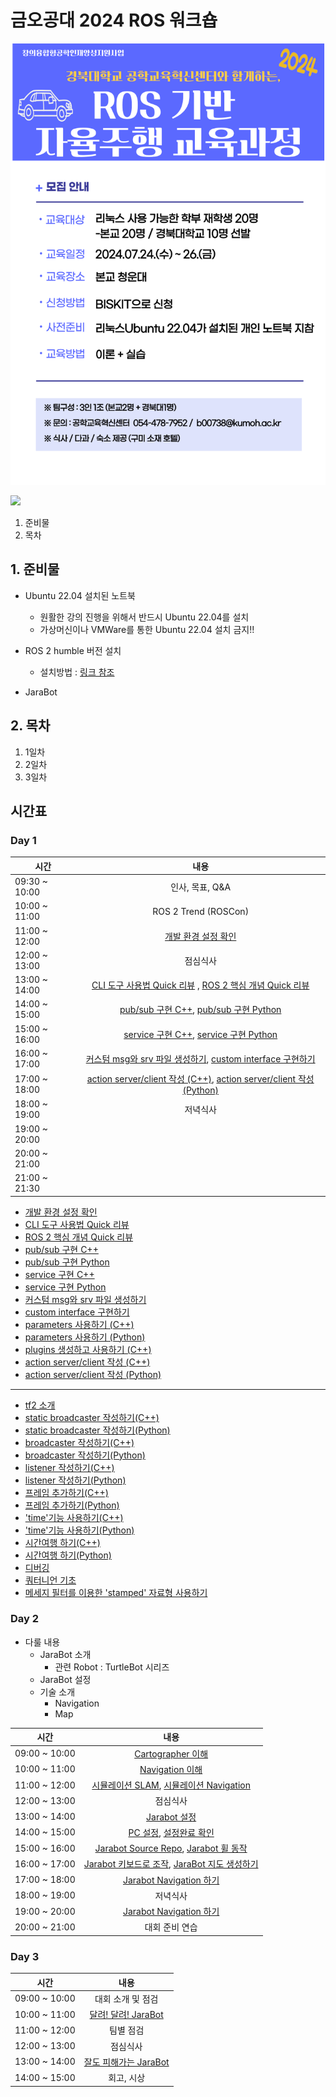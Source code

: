 # 금오공대 2024 ROS 워크숍

![](./img/ad.png)

![](https://avatars.githubusercontent.com/u/142007781?s=400&u=3051e39dae4470600bf72bf50abb36fc15692e12&v=4)

1. 준비물
2. 목차
## 1. 준비물
* Ubuntu 22.04 설치된 노트북
  * 원활한 강의 진행을 위해서 반드시 Ubuntu 22.04를 설치
  * 가상머신이나 VMWare를 통한 Ubuntu 22.04 설치 금지!!

* ROS 2 humble 버전 설치
  * 설치방법 : [링크 참조](https://docs.ros.org/en/humble/Installation/Ubuntu-Install-Debians.html)

* JaraBot

## 2. 목차
1. 1일차
2. 2일차
3. 3일차



## 시간표
### Day 1

| 시간   |      내용      |
|----------|:-------------:|
| 09:30 ~ 10:00 | 인사, 목표, Q&A |
| 10:00 ~ 11:00 | ROS 2 Trend (ROSCon)  |
| 11:00 ~ 12:00 | [개발 환경 설정 확인](./ROS2/1_Beginner:CLITools/1_Configuring%20environment.md) |
| 12:00 ~ 13:00 | 점심식사 |
| 13:00 ~ 14:00 | [CLI 도구 사용법 Quick 리뷰](./ROS2/1_Beginner:CLITools/8_usingRqt_console.md) , [ROS 2 핵심 개념 Quick 리뷰](./ROS2/1_Beginner:CLITools/3_nodes.md) |
| 14:00 ~ 15:00 | [pub/sub 구현 C++](./ROS2/2_Beginner:ClientLibrary/4\)writingPublisherSubscriber.md), [pub/sub 구현 Python](./ROS2/2_Beginner:ClientLibrary/5\)writingPublisherSubscriberPython.md) |
| 15:00 ~ 16:00 | [service 구현 C++](./ROS2/2_Beginner:ClientLibrary/6\)writingActionServerClient.md), [service 구현 Python](./ROS2/2_Beginner:ClientLibrary/7\)writingActionServerClientPython.md) |
| 16:00 ~ 17:00 | [커스텀 msg와 srv 파일 생성하기](./ROS2/2_Beginner:ClientLibrary/8\)CreatingCustomMsgAndSrvFiles.md), [custom interface 구현하기](./ROS2/2_Beginner:ClientLibrary/9\)implementingCustomInterfaces.md) |
| 17:00 ~ 18:00 | [action server/client 작성 (C++)](./ROS2/2_Beginner:ClientLibrary/6\)writingActionServerClient.md), [action server/client 작성 (Python)](./ROS2/2_Beginner:ClientLibrary/7\)writingActionServerClientPython.md) |
| 18:00 ~ 19:00 | 저녁식사  |
| 19:00 ~ 20:00 |  |
| 20:00 ~ 21:00 |  |
| 21:00 ~ 21:30 |  |

* [개발 환경 설정 확인](./ROS2/1_Beginner:CLITools/1_Configuring%20environment.md)
* [CLI 도구 사용법 Quick 리뷰](./ROS2/1_Beginner:CLITools/8_usingRqt_console.md)
* [ROS 2 핵심 개념 Quick 리뷰](./ROS2/1_Beginner:CLITools/3_nodes.md)
* [pub/sub 구현 C++](./ROS2/2_Beginner:ClientLibrary/4\)writingPublisherSubscriber.md)
* [pub/sub 구현 Python](./ROS2/2_Beginner:ClientLibrary/5\)writingPublisherSubscriberPython.md)
* [service 구현 C++](./ROS2/2_Beginner:ClientLibrary/6\)writingActionServerClient.md)
* [service 구현 Python](./ROS2/2_Beginner:ClientLibrary/7\)writingActionServerClientPython.md)
* [커스텀 msg와 srv 파일 생성하기](./ROS2/2_Beginner:ClientLibrary/8\)CreatingCustomMsgAndSrvFiles.md)
* [custom interface 구현하기](./ROS2/2_Beginner:ClientLibrary/9\)implementingCustomInterfaces.md)
* [parameters 사용하기 (C++)](./ROS2/2_Beginner:ClientLibrary/10\)usingParameter\(중복\).md)
* [parameters 사용하기 (Python)](./ROS2/2_Beginner:ClientLibrary/11\)usingParameterPython\(중복\).md)
* [plugins 생성하고 사용하기 (C++)](./ROS2/2_Beginner:ClientLibrary/13\)CreatingAndUsingPluginsCpp.md)
* [action server/client 작성 (C++)](./ROS2/2_Beginner:ClientLibrary/6\)writingActionServerClient.md)
* [action server/client 작성 (Python)](./ROS2/2_Beginner:ClientLibrary/7\)writingActionServerClientPython.md)
---
* [tf2 소개](./ROS2/5_Intermediate:TF2/tf2_IntroducingTF2.md)
* [static broadcaster 작성하기(C++)](./ROS2/5_Intermediate:TF2/tf2_WritingAStaticBroadcaster_C++.md)
* [static broadcaster 작성하기(Python)](./ROS2/5_Intermediate:TF2/tf2_WritingAStaticBroadcaster_Python.md)
* [broadcaster 작성하기(C++)](./ROS2/5_Intermediate:TF2/tf2_WritingABroadcaster_C++.md)
* [broadcaster 작성하기(Python)](./ROS2/5_Intermediate:TF2/tf2_WritingABroadcaster_Python.md)
* [listener 작성하기(C++)](./ROS2/5_Intermediate:TF2/tf2_WritingAListener_C++.md)
* [listener 작성하기(Python)](./ROS2/5_Intermediate:TF2/tf2_WritingAListener_Python.md)
* [프레임 추가하기(C++)](./ROS2/5_Intermediate:TF2/tf2_AddingAFrame_C++.md)
* [프레임 추가하기(Python)](./ROS2/5_Intermediate:TF2/tf2_AddingAFrame_Python.md)
* ['time'기능 사용하기(C++)](./ROS2/5_Intermediate:TF2/tf2_UsingTime_C++.md)
* ['time'기능 사용하기(Python)](./ROS2/5_Intermediate:TF2/tf2_UsingTime_Python.md)
* [시간여행 하기(C++)](./ROS2/5_Intermediate:TF2/tf2_TravelingInTime_C++.md)
* [시간여행 하기(Python)](./ROS2/5_Intermediate:TF2/tf2_TravelingInTime_Python.md)
* [디버깅](./ROS2/5_Intermediate:TF2/tf2_Debugging.md)
* [쿼터니언 기초](./ROS2/5_Intermediate:TF2/tf2_QuaternionFundamentals.md)
* [메세지 필터를 이용한 'stamped' 자료형 사용하기](./ROS2/5_Intermediate:TF2/tf2_UsingStampedDatatypesWith_tf2_ros_MessageFilter.md)

### Day 2
* 다룰 내용
   * JaraBot 소개
      * 관련 Robot : TurtleBot 시리즈
   * JaraBot 설정
   * 기술 소개
      * Navigation
      * Map

| 시간   |      내용      |
|----------|:-------------:|
| 09:00 ~ 10:00 | [Cartographer 이해](./Cartographer/README.md) |
| 10:00 ~ 11:00 | [Navigation 이해](./Navigation/README.md) |
| 11:00 ~ 12:00 | [시뮬레이션 SLAM](./SLAM/simulation_slam.md), [시뮬레이션 Navigation](./SLAM/simulation_nav.md) |
| 12:00 ~ 13:00 | 점심식사 |
| 13:00 ~ 14:00 | [Jarabot 설정](./jarabot/Setup.md) |
| 14:00 ~ 15:00 | [PC 설정](./jarabot/PCSetup.md), [설정완료 확인](./jarabot/Done.md) |
| 15:00 ~ 16:00 | [Jarabot Source Repo](https://github.com/jarabot/jarabot), [Jarabot 휠 동작](./jarabot/wheelcontrol.md) |
| 16:00 ~ 17:00 | [Jarabot 키보드로 조작](./Exercise/MovingJarabot.md),  [JaraBot 지도 생성하기](./Exercise/BuildMap.md) |
| 17:00 ~ 18:00 | [Jarabot Navigation 하기](./Exercise/DoNavigation.md) |
| 18:00 ~ 19:00 | 저녁식사  |
| 19:00 ~ 20:00 | [Jarabot Navigation 하기](./Exercise/DoNavigation.md) |
| 20:00 ~ 21:00 | 대회 준비 연습 |

### Day 3

| 시간   |      내용      |
|----------|:-------------:|
| 09:00 ~ 10:00 | 대회 소개 및 점검 |
| 10:00 ~ 11:00 | [달려! 달려! JaraBot](./Competition/GoGoJarabot.md) |
| 11:00 ~ 12:00 | 팀별 점검 |
| 12:00 ~ 13:00 | 점심식사 |
| 13:00 ~ 14:00 | [잘도 피해가는 JaraBot](./Competition/AvoidanceJarabot.md) |
| 14:00 ~ 15:00 | 회고, 시상 |
